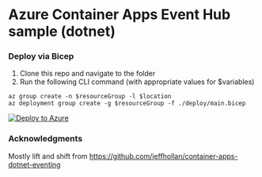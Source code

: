 # Azure Container Apps Event Hub sample (dotnet)


### Deploy via Bicep


1. Clone this repo and navigate to the folder
2. Run the following CLI command (with appropriate values for $variables)
  ```cli
  az group create -n $resourceGroup -l $location
  az deployment group create -g $resourceGroup -f ./deploy/main.bicep 
  ```
  
  [![Deploy to Azure](https://aka.ms/deploytoazurebutton)](https://portal.azure.com/#create/Microsoft.Template/uri/https%3A%2F%2Fraw.githubusercontent.com%2Fveyalla%2Feh-sample%2Fsimplify%2Fdeploy%2Fmain.json)

### Acknowledgments
Mostly lift and shift from https://github.com/jeffhollan/container-apps-dotnet-eventing
